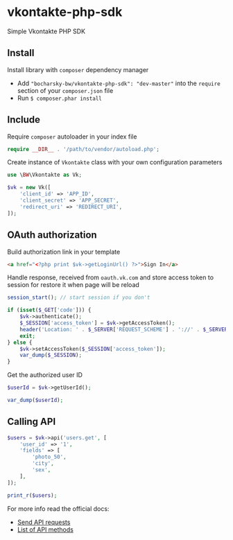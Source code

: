 vkontakte-php-sdk
=================

Simple Vkontakte PHP SDK

Install
-------

Install library with `composer` dependency manager

- Add `"bocharsky-bw/vkontakte-php-sdk": "dev-master"` into the `require` section of your `composer.json` file
- Run `$ composer.phar install`

Include
-------

Require `composer` autoloader in your index file

```php
require __DIR__ . '/path/to/vendor/autoload.php';
```

Create instance of `Vkontakte` class with your own configuration parameters

```php
use \BW\Vkontakte as Vk;

$vk = new Vk([
    'client_id' => 'APP_ID',
    'client_secret' => 'APP_SECRET',
    'redirect_uri' => 'REDIRECT_URI',
]);
```

OAuth authorization
-------------------

Build authorization link in your template

```html
<a href="<?php print $vk->getLoginUrl() ?>">Sign In</a>
```

Handle response, received from `oauth.vk.com` and store access token to session
for restore it when page will be reload

```php
session_start(); // start session if you don't

if (isset($_GET['code'])) {
    $vk->authenticate();
    $_SESSION['access_token'] = $vk->getAccessToken();
    header('Location: ' . $_SERVER['REQUEST_SCHEME'] . '://' . $_SERVER['HTTP_HOST'] . $_SERVER['PHP_SELF']);
    exit;
} else {
    $vk->setAccessToken($_SESSION['access_token']);
    var_dump($_SESSION);
}
```

Get the authorized user ID

```php
$userId = $vk->getUserId();

var_dump($userId);
```

Calling API
-----------

```php
$users = $vk->api('users.get', [
    'user_id' => '1',
    'fields' => [
        'photo_50',
        'city',
        'sex',
    ],
]);

print_r($users);
```

For more info read the official docs:
- [Send API requests](https://vk.com/dev/api_requests)
- [List of API methods](https://vk.com/dev/methods)
